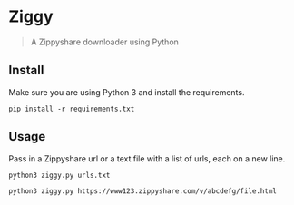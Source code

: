 # Ziggy
> A Zippyshare downloader using Python

## Install
Make sure you are using Python 3 and install the requirements.

    pip install -r requirements.txt

## Usage
Pass in a Zippyshare url or a text file with a list of urls, each on a new line.

    python3 ziggy.py urls.txt

    python3 ziggy.py https://www123.zippyshare.com/v/abcdefg/file.html